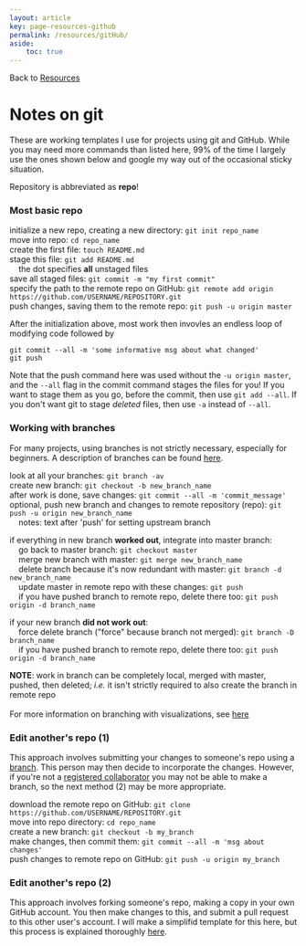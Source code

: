 ```yaml
---
layout: article
key: page-resources-github
permalink: /resources/gitHub/
aside:
    toc: true
---
```


Back to [Resources](/resources/)

# Notes on git

These are working templates I use for projects using git and GitHub. While you may need more commands than listed here, 99% of the time I largely use the ones shown below and google my way out of the occasional sticky situation.

Repository is abbreviated as **repo**!



### Most basic repo
initialize a new repo, creating a new directory: `git init repo_name`
<br>
move into repo: `cd repo_name`
<br>
create the first file: `touch README.md`
<br>
stage this file: `git add README.md`
<br>
&nbsp;&nbsp;&nbsp;&nbsp;the dot specifies **all** unstaged files
<br>
save all staged files: `git commit -m "my first commit"`
<br>
specify the path to the remote repo on GitHub: `git remote add origin https://github.com/USERNAME/REPOSITORY.git`
<br>
push changes, saving them to the remote repo: `git push -u origin master`
<br>

After the initialization above, most work then invovles an endless loop of modifying code followed by
```
git commit --all -m 'some informative msg about what changed'
git push
```
Note that the push command here was used without the `-u origin master`, and the `--all` flag in the commit command stages the files for you! If you want to stage them as you go, before the commit, then use `git add --all`. If you don't want git to stage *deleted* files, then use `-a` instead of `--all`.



### Working with branches
For many projects, using branches is not strictly necessary, especially for beginners. A description of branches can be found [here](https://git-scm.com/book/en/v2/Git-Branching-Basic-Branching-and-Merging).

look at all your branches: `git branch -av`
<br>
create new branch: `git checkout -b new_branch_name`
<br>
after work is done, save changes: `git commit --all -m 'commit_message'`
<br>
optional, push new branch and changes to remote repository (repo): `git push -u origin new_branch_name`
<br>
&nbsp;&nbsp;&nbsp;&nbsp;notes: text after 'push' for setting upstream branch  

if everything in new branch **worked out**, integrate into master branch:
<br>
&nbsp;&nbsp;&nbsp;&nbsp;go back to master branch: `git checkout master`
<br>
&nbsp;&nbsp;&nbsp;&nbsp;merge new branch with master: `git merge new_branch_name`
<br>
&nbsp;&nbsp;&nbsp;&nbsp;delete branch because it's now redundant with master: `git branch -d new_branch_name`
<br>
&nbsp;&nbsp;&nbsp;&nbsp;update master in remote repo with these changes: `git push`
<br>
&nbsp;&nbsp;&nbsp;&nbsp;if you have pushed branch to remote repo, delete there too: `git push origin -d branch_name`

if your new branch **did not work out**: 
<br>
&nbsp;&nbsp;&nbsp;&nbsp;force delete branch ("force" because branch not merged): `git branch -D branch_name`
<br>
&nbsp;&nbsp;&nbsp;&nbsp;if you have pushed branch to remote repo, delete there too: `git push origin -d branch_name`

**NOTE**: work in branch can be completely local, merged with master, pushed, then deleted; *i.e.* it isn't strictly required to also create the branch in remote repo
<br>
<br>
For more information on branching with visualizations, see [here](https://git-scm.com/book/en/v2/Git-Branching-Basic-Branching-and-Merging)



### Edit another's repo (1)
This approach involves submitting your changes to someone's repo using a [branch](https://git-scm.com/book/en/v2/Git-Branching-Basic-Branching-and-Merging). This person may then decide to incorporate the changes. However, if you're not a [registered collaborator](https://stackoverflow.com/questions/3611256/forking-vs-branching-in-github) you may not be able to make a branch, so the next method (2) may be more appropriate.

download the remote repo on GitHub: `git clone https://github.com/USERNAME/REPOSITORY.git`
<br>
move into repo directory: `cd repo_name`
<br>
create a new branch: `git checkout -b my_branch`
<br>
make changes, then commit them: `git commit --all -m 'msg about changes'`
<br>
push changes to remote repo on GitHub: `git push -u origin my_branch`



### Edit another's repo (2)
This approach involves forking someone's repo, making a copy in your own GitHub account. You then make changes to this, and submit a pull request to this other user's account. I will make a simplifid template for this here, but this process is explained thoroughly [here](https://gist.github.com/Chaser324/ce0505fbed06b947d962).



